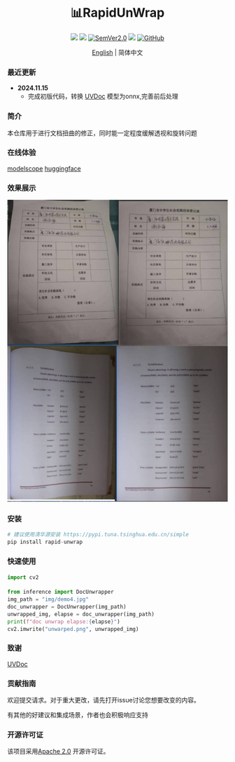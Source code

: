 <div align="center">
  <div align="center">
    <h1><b>📊RapidUnWrap</b></h1>
  </div>
  <a href=""><img src="https://img.shields.io/badge/Python->=3.8,<3.13-aff.svg"></a>
  <a href=""><img src="https://img.shields.io/badge/OS-Linux%2C%20Mac%2C%20Win-pink.svg"></a>
<a href="https://semver.org/"><img alt="SemVer2.0" src="https://img.shields.io/badge/SemVer-2.0-brightgreen"></a>
  <a href="https://github.com/psf/black"><img src="https://img.shields.io/badge/code%20style-black-000000.svg"></a>
  <a href="https://github.com/RapidAI/TableStructureRec/blob/c41bbd23898cb27a957ed962b0ffee3c74dfeff1/LICENSE"><img alt="GitHub" src="https://img.shields.io/badge/license-Apache 2.0-blue"></a>

[English](README_en.md) | 简体中文 
</div>

### 最近更新

- **2024.11.15**
    - 完成初版代码，转换 [UVDoc](https://github.com/tanguymagne/UVDoc) 模型为onnx,完善前后处理


### 简介

本仓库用于进行文档扭曲的修正，同时能一定程度缓解透视和旋转问题


### 在线体验
[modelscope](https://www.modelscope.cn/studios/jockerK/DocUnwrap) [huggingface](https://huggingface.co/spaces/Joker1212/RapidUnwrap)
### 效果展示
![res_show.jpg](preview.jpg)

### 安装
``` python {linenos=table}
# 建议使用清华源安装 https://pypi.tuna.tsinghua.edu.cn/simple
pip install rapid-unwrap
```

### 快速使用

``` python {linenos=table}
import cv2

from inference import DocUnwrapper
img_path = "img/demo4.jpg"
doc_unwrapper = DocUnwrapper(img_path)
unwrapped_img, elapse = doc_unwrapper(img_path)
print(f"doc unwrap elapse:{elapse}")
cv2.imwrite("unwarped.png", unwrapped_img)

```


### 致谢

[UVDoc](https://github.com/tanguymagne/UVDoc)


### 贡献指南

欢迎提交请求。对于重大更改，请先打开issue讨论您想要改变的内容。

有其他的好建议和集成场景，作者也会积极响应支持

### 开源许可证

该项目采用[Apache 2.0](https://github.com/RapidAI/TableStructureRec/blob/c41bbd23898cb27a957ed962b0ffee3c74dfeff1/LICENSE)
开源许可证。

